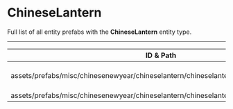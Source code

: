 # ChineseLantern
Full list of all <Badge type="warning" text="2"/> entity prefabs with the **ChineseLantern** entity type.

---
| ID & Path |
| --- |
| <a href="#3887352222"><Badge id="3887352222" type="tip" text="#"/></a> <Badge type="tip" text="3887352222"/> <br> assets/prefabs/misc/chinesenewyear/chineselantern/chineselantern.deployed.prefab |
| <a href="#2201663291"><Badge id="2201663291" type="tip" text="#"/></a> <Badge type="tip" text="2201663291"/> <br> assets/prefabs/misc/chinesenewyear/chineselantern/chineselantern_white.deployed.prefab |
